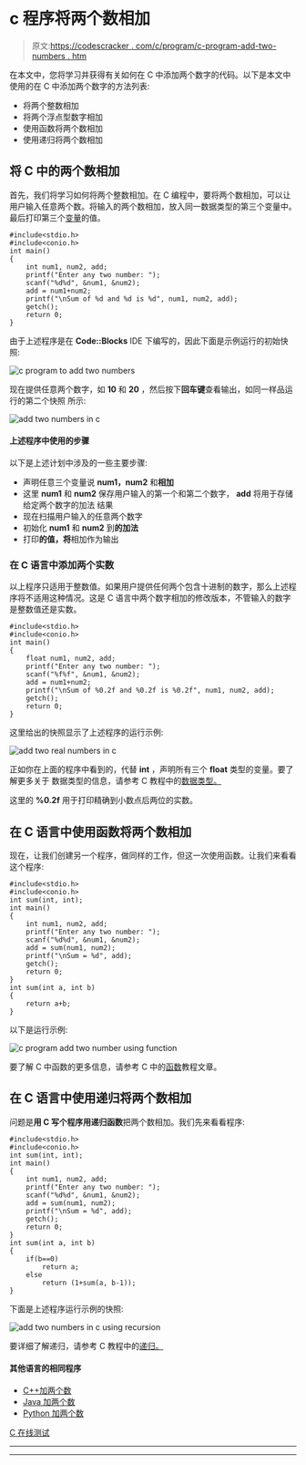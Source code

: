 # c 程序将两个数相加

> 原文:[https://codescracker . com/c/program/c-program-add-two-numbers . htm](https://codescracker.com/c/program/c-program-add-two-numbers.htm)

在本文中，您将学习并获得有关如何在 C 中添加两个数字的代码。以下是本文中使用的在 C 中添加两个数字的方法列表:

*   将两个整数相加
*   将两个浮点型数字相加
*   使用函数将两个数相加
*   使用递归将两个数相加

## 将 C 中的两个数相加

首先，我们将学习如何将两个整数相加。在 C 编程中，要将两个数相加，可以让用户输入任意两个数。将输入的两个数相加，放入同一数据类型的第三个变量中。最后打印第三个[变量](/c/c-variables.htm)的值。

```
#include<stdio.h>
#include<conio.h>
int main()
{
    int num1, num2, add;
    printf("Enter any two number: ");
    scanf("%d%d", &num1, &num2);
    add = num1+num2;
    printf("\nSum of %d and %d is %d", num1, num2, add);
    getch();
    return 0;
}
```

由于上述程序是在 **Code::Blocks** IDE 下编写的，因此下面是示例运行的初始快照:

![c program to add two numbers](../Images/43c5be8c7b2a150e78f9eb5bbb7a3366.png)

现在提供任意两个数字，如 **10** 和 **20** ，然后按下**回车键**查看输出，如同一样品运行的第二个快照 所示:

![add two numbers in c](../Images/8520b65523f5266ce3eddae2122bbee5.png)

#### 上述程序中使用的步骤

以下是上述计划中涉及的一些主要步骤:

*   声明任意三个变量说 **num1，num2** 和**相加**
*   这里 **num1** 和 **num2** 保存用户输入的第一个和第二个数字， **add** 将用于存储给定两个数字的加法 结果
*   现在扫描用户输入的任意两个数字
*   初始化 **num1** 和 **num2** 到**的加法**
*   打印**的值，将**相加作为输出

### 在 C 语言中添加两个实数

以上程序只适用于整数值。如果用户提供任何两个包含十进制的数字，那么上述程序将不适用这种情况。这是 C 语言中两个数字相加的修改版本，不管输入的数字是整数值还是实数。

```
#include<stdio.h>
#include<conio.h>
int main()
{
    float num1, num2, add;
    printf("Enter any two number: ");
    scanf("%f%f", &num1, &num2);
    add = num1+num2;
    printf("\nSum of %0.2f and %0.2f is %0.2f", num1, num2, add);
    getch();
    return 0;
}
```

这里给出的快照显示了上述程序的运行示例:

![add two real numbers in c](../Images/1fdbc0d11c846c0d25d361edbab30d93.png)

正如你在上面的程序中看到的，代替 **int** ，声明所有三个 **float** 类型的变量。要了解更多关于 数据类型的信息，请参考 C 教程中的[数据类型。](/c/c-data-types.htm)

这里的 **%0.2f** 用于打印精确到小数点后两位的实数。

## 在 C 语言中使用函数将两个数相加

现在，让我们创建另一个程序，做同样的工作，但这一次使用函数。让我们来看看这个程序:

```
#include<stdio.h>
#include<conio.h>
int sum(int, int);
int main()
{
    int num1, num2, add;
    printf("Enter any two number: ");
    scanf("%d%d", &num1, &num2);
    add = sum(num1, num2);
    printf("\nSum = %d", add);
    getch();
    return 0;
}
int sum(int a, int b)
{
    return a+b;
}
```

以下是运行示例:

![c program add two number using function](../Images/be3a8d40b73dcabafe0855185d9e9aca.png)

要了解 C 中函数的更多信息，请参考 C 中的[函数](/c/c-functions.htm)教程文章。

## 在 C 语言中使用递归将两个数相加

问题是**用 C 写个程序用递归函数**把两个数相加。我们先来看看程序:

```
#include<stdio.h>
#include<conio.h>
int sum(int, int);
int main()
{
    int num1, num2, add;
    printf("Enter any two number: ");
    scanf("%d%d", &num1, &num2);
    add = sum(num1, num2);
    printf("\nSum = %d", add);
    getch();
    return 0;
}
int sum(int a, int b)
{
    if(b==0)
        return a;
    else
        return (1+sum(a, b-1));
}
```

下面是上述程序运行示例的快照:

![add two numbers in c using recursion](../Images/a426cc731577454e17fa7e869433ad32.png)

要详细了解递归，请参考 C 教程中的[递归。](/c/c-recursion.htm)

#### 其他语言的相同程序

*   [C++加两个数](/cpp/program/cpp-program-add-two-numbers.htm)
*   [Java 加两个数](/java/program/java-program-add-two-numbers.htm)
*   [Python 加两个数](/python/program/python-program-add-two-numbers.htm)

[C 在线测试](/exam/showtest.php?subid=2)

* * *

* * *
